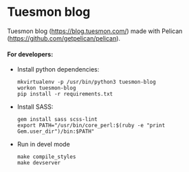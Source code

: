 # Tuesmon blog

Tuesmon blog (https://blog.tuesmon.com/) made with Pelican (https://github.com/getpelican/pelican).

#### For developers:

- Install python dependencies:
  ```
  mkvirtualenv -p /usr/bin/python3 tuesmon-blog
  workon tuesmon-blog
  pip install -r requirements.txt
  ```

- Install SASS:
  ```
  gem install sass scss-lint
  export PATH="/usr/bin/core_perl:$(ruby -e "print Gem.user_dir")/bin:$PATH"
  ```
  
- Run in devel mode
  ```
  make compile_styles
  make devserver
  ```
